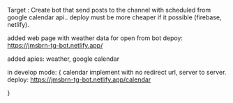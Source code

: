 Target : Create bot that send posts to the channel with scheduled from google calendar api.. deploy must be more cheaper if it possible (firebase, netlify).

added web page with weather data for open from bot 
depoy: https://jmsbrn-tg-bot.netlify.app/

added apies: weather, google calendar 

in develop mode: {
   calendar implement with no redirect url, server to server.
   deploy: https://jmsbrn-tg-bot.netlify.app/calendar

}


